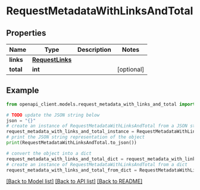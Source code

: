 # RequestMetadataWithLinksAndTotal


## Properties

Name | Type | Description | Notes
------------ | ------------- | ------------- | -------------
**links** | [**RequestLinks**](RequestLinks.md) |  | 
**total** | **int** |  | [optional] 

## Example

```python
from openapi_client.models.request_metadata_with_links_and_total import RequestMetadataWithLinksAndTotal

# TODO update the JSON string below
json = "{}"
# create an instance of RequestMetadataWithLinksAndTotal from a JSON string
request_metadata_with_links_and_total_instance = RequestMetadataWithLinksAndTotal.from_json(json)
# print the JSON string representation of the object
print(RequestMetadataWithLinksAndTotal.to_json())

# convert the object into a dict
request_metadata_with_links_and_total_dict = request_metadata_with_links_and_total_instance.to_dict()
# create an instance of RequestMetadataWithLinksAndTotal from a dict
request_metadata_with_links_and_total_from_dict = RequestMetadataWithLinksAndTotal.from_dict(request_metadata_with_links_and_total_dict)
```
[[Back to Model list]](../README.md#documentation-for-models) [[Back to API list]](../README.md#documentation-for-api-endpoints) [[Back to README]](../README.md)


